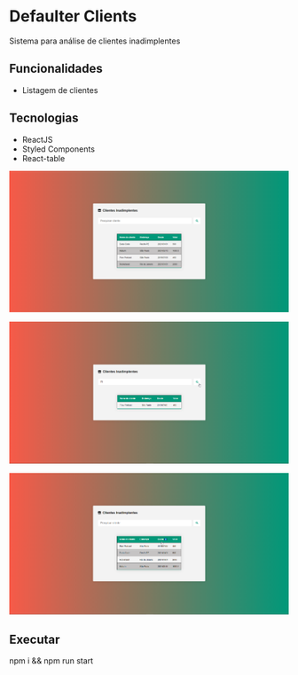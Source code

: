 # Defaulter Clients

Sistema para análise de clientes inadimplentes

## Funcionalidades

- Listagem de clientes

## Tecnologias

- ReactJS
- Styled Components
- React-table

![example1](picture_1.png)

![example2](picture_2.png)

![example3](picture_3.png)

## Executar

npm i &&
npm run start
